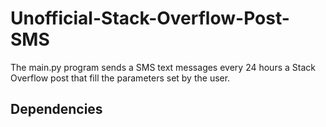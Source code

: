 # Unofficial-Stack-Overflow-Post-SMS

The main.py program sends a SMS text messages every 24 hours a Stack Overflow post that fill the parameters set by the user.

Dependencies
-----

